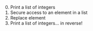 0. Print a list of integers
1. Secure access to an element in a list
2. Replace element
3. Print a list of integers... in reverse!
